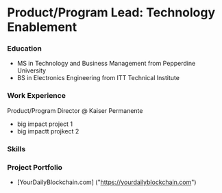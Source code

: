 # Product/Program Lead: Technology Enablement

### Education
- MS in Technology and Business Management from Pepperdine University
- BS in Electronics Engineering from ITT Technical Institute

### Work Experience
Product/Program Director @ Kaiser Permanente
- big impact project 1
- big impactt projkect 2


### Skills


### Project Portfolio
- [YourDailyBlockchain.com] ("https://yourdailyblockchain.com")
